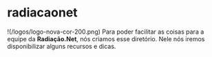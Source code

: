 # radiacaonet
!(/logos/logo-nova-cor-200.png)
Para poder facilitar as coisas para a equipe da **Radiação.Net**, nós criamos esse diretório. Nele nós iremos disponibilizar alguns recursos e dicas.
